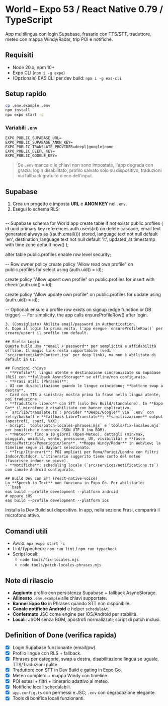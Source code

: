 # World – Expo 53 / React Native 0.79 / TypeScript

App multilingua con login Supabase, frasario con TTS/STT, traduttore, meteo con mappa Windy/Radar, trip POI e notifiche.

## Requisiti
- Node 20.x, npm 10+
- Expo CLI (`npm i -g expo`)
- (Opzionale) EAS CLI per dev build: `npm i -g eas-cli`

## Setup rapido
```bash
cp .env.example .env
npm install
npx expo start -c
```

### Variabili `.env`
```
EXPO_PUBLIC_SUPABASE_URL=
EXPO_PUBLIC_SUPABASE_ANON_KEY=
EXPO_PUBLIC_TRANSLATE_PROVIDER=deepl|google|none
EXPO_PUBLIC_DEEPL_KEY=
EXPO_PUBLIC_GOOGLE_KEY=
```

> Se `.env` manca o le chiavi non sono impostate, l'app degrada con grazia: login disabilitato, profilo salvato solo su dispositivo, traduzioni via fallback gratuito o eco dell'input.

## Supabase
1. Crea un progetto e imposta **URL** e **ANON KEY** nel `.env`.
2. Esegui lo schema RLS:
   ```sql
-- Supabase schema for World app
create table if not exists public.profiles (
  id uuid primary key references auth.users(id) on delete cascade,
  email text generated always as ((auth.email())) stored,
  language text not null default 'en',
  destination_language text not null default 'it',
  updated_at timestamp with time zone default now()
);

alter table public.profiles enable row level security;

-- Row owner policy
create policy "Allow read own profile" on public.profiles
  for select using (auth.uid() = id);

create policy "Allow upsert own profile" on public.profiles
  for insert with check (auth.uid() = id);

create policy "Allow update own profile" on public.profiles
  for update using (auth.uid() = id);

-- Optional: ensure a profile row exists on signup (edge function or DB trigger)
-- For simplicity, the app calls ensureProfileRow() after login.

   ```
3. (Consigliato) Abilita email/password in Authentication.
4. Dopo il login la prima volta, l'app esegue `ensureProfileRow()` per creare/upsert il profilo con default.

## Scelta Login
Questa build usa **email + password** per semplicità e affidabilità offline. Il magic link resta supportabile (vedi `src/context/AuthContext.tsx` per deep link), ma non è abilitato di default in UI.

## Funzioni chiave
- **Profilo**: lingua utente e destinazione sincronizzate su Supabase (RLS) con **fallback AsyncStorage** se offline/non configurato.
- **Frasi utili (Phrases)**:
  - UI con disabilitazione quando le lingue coincidono; **bottone swap a destra**.
  - Card con TTS a sinistra; mostra prima la frase nella lingua utente, poi traduzione.
  - **Traduttore libero** con STT (solo Dev Build/standalone). In **Expo Go** il microfono è disabilitato con banner esplicativo.
  - `src/lib/translate.ts`: provider **DeepL/Google** via `.env` con retry/backoff e **fallback LibreTranslate**; **sanitizzazione** output (apostrofi, spazi, %XX).
  - Script: `tools/patch-locales-phrases.mjs` e `tools/fix-locales.mjs` per bonifiche e coerenza JSON UTF‑8 (no BOM).
- **Meteo**: fino a 10 giorni (Open‑Meteo), dettagli (min/max, pioggia%, umidità, vento, pressione, UV, visibilità) e **fasce Notte/Mattino/Pomeriggio/Sera**. **Mappa Windy/Radar** in WebView; la timeline segue il daypart selezionato.
- **Trip/Itinerari**: POI ampliati per Roma/Parigi/Londra con filtri Indoor/Outdoor. L'itinerario suggerito tiene conto del meteo (favorisce indoor se piove).
- **Notifiche**: scheduling locale (`src/services/notifications.ts`) con canale Android configurato.

## Build Dev con STT (react-native-voice)
Lo **Speech‑to‑Text** non funziona in Expo Go. Per abilitarlo:
```bash
eas build --profile development --platform android
# oppure iOS
eas build --profile development --platform ios
```
Installa la Dev Build sul dispositivo. In app, nella sezione Frasi, comparirà il microfono attivo.

## Comandi utili
- Avvio: `npx expo start -c`
- Lint/Typecheck: `npm run lint` / `npm run typecheck`
- Script locali:
  - `node tools/fix-locales.mjs`
  - `node tools/patch-locales-phrases.mjs`

## Note di rilascio
- **Aggiunto** profilo con persistenza Supabase + fallback AsyncStorage.
- **Allineato** `.env.example` alle chiavi supportate.
- **Banner Expo Go** in Phrases quando STT non disponibile.
- **Canale notifiche Android** e helper `scheduleAt`.
- **Confermato** JSC come engine per iOS/Android per stabilità.
- **Locali**: JSON senza BOM, apostrofi normalizzati; script di patch inclusi.

## Definition of Done (verifica rapida)
- [x] Login Supabase funzionante (email/pw).  
- [x] Profilo lingue con RLS + fallback.  
- [x] Phrases per categorie, swap a destra, disabilitazione lingua se uguale, TTS/Traduzioni pulite.  
- [x] Traduttore con STT in Dev Build e gating in Expo Go.  
- [x] Meteo completo + mappa Windy con timeline.  
- [x] POI estesi + filtri + itinerario adattivo al meteo.  
- [x] Notifiche locali schedulabili.  
- [x] `app.config.ts` con permessi e JSC; `.env` con degradazione elegante.  
- [x] Tools di bonifica locali funzionanti.
